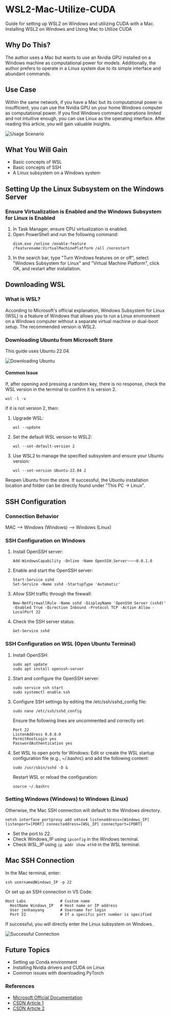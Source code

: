 # WSL2-Mac-Utilize-CUDA
 Guide for setting up WSL2 on Windows and utilizing CUDA with a Mac. Installing WSL2 on Windows and Using Mac to Utilize CUDA

## Why Do This?
The author uses a Mac but wants to use an Nvidia GPU installed on a Windows machine as computational power for models. Additionally, the author prefers to operate in a Linux system due to its simple interface and abundant commands.

## Use Case
Within the same network, if you have a Mac but its computational power is insufficient, you can use the Nvidia GPU on your home Windows computer as computational power. If you find Windows command operations limited and not intuitive enough, you can use Linux as the operating interface. After reading this article, you will gain valuable insights.

![Usage Scenario](https://hackmd.io/_uploads/HJGZRCnY0.jpg)

## What You Will Gain
- Basic concepts of WSL
- Basic concepts of SSH
- A Linux subsystem on a Windows system

## Setting Up the Linux Subsystem on the Windows Server

### Ensure Virtualization is Enabled and the Windows Subsystem for Linux is Enabled
1. In Task Manager, ensure CPU virtualization is enabled.
2. Open PowerShell and run the following command:
    ```shell
    dism.exe /online /enable-feature /featurename:VirtualMachinePlatform /all /norestart
    ```
3. In the search bar, type "Turn Windows features on or off", select "Windows Subsystem for Linux" and "Virtual Machine Platform", click OK, and restart after installation.

## Downloading WSL

### What is WSL?
According to Microsoft's official explanation, Windows Subsystem for Linux (WSL) is a feature of Windows that allows you to run a Linux environment on a Windows computer without a separate virtual machine or dual-boot setup. The recommended version is WSL2.

### Downloading Ubuntu from Microsoft Store
This guide uses Ubuntu 22.04.

![Downloading Ubuntu](https://hackmd.io/_uploads/BJvWX0nKR.png)

#### Common Issue
If, after opening and pressing a random key, there is no response, check the WSL version in the terminal to confirm it is version 2.

```shell
wsl -l -v
```
If it is not version 2, then:
1. Upgrade WSL:
    ```shell
    wsl --update
    ```
2. Set the default WSL version to WSL2:
    ```shell
    wsl --set-default-version 2
    ```
3. Use WSL2 to manage the specified subsystem and ensure your Ubuntu version:
    ```shell
    wsl --set-version Ubuntu-22.04 2
    ```

Reopen Ubuntu from the store. If successful, the Ubuntu installation location and folder can be directly found under "This PC -> Linux".

## SSH Configuration

### Connection Behavior
MAC --> Windows (Windows) --> Windows (Linux)

### SSH Configuration on Windows
1. Install OpenSSH server:
    ```shell
    Add-WindowsCapability -Online -Name OpenSSH.Server~~~~0.0.1.0
    ```
2. Enable and start the OpenSSH server:
    ```shell
    Start-Service sshd
    Set-Service -Name sshd -StartupType 'Automatic'
    ```
3. Allow SSH traffic through the firewall:
    ```shell
    New-NetFirewallRule -Name sshd -DisplayName 'OpenSSH Server (sshd)' -Enabled True -Direction Inbound -Protocol TCP -Action Allow -LocalPort 22
    ```
4. Check the SSH server status:
    ```shell
    Get-Service sshd
    ```

### SSH Configuration on WSL (Open Ubuntu Terminal)
1. Install OpenSSH:
    ```shell
    sudo apt update
    sudo apt install openssh-server
    ```
2. Start and configure the OpenSSH server:
    ```shell
    sudo service ssh start
    sudo systemctl enable ssh
    ```
3. Configure SSH settings by editing the /etc/ssh/sshd_config file:
    ```shell
    sudo nano /etc/ssh/sshd_config
    ```
    Ensure the following lines are uncommented and correctly set:
    ```
    Port 22
    ListenAddress 0.0.0.0
    PermitRootLogin yes
    PasswordAuthentication yes
    ```
4. Set WSL to open ports for Windows:
    Edit or create the WSL startup configuration file (e.g., ~/.bashrc) and add the following content:
    ```shell
    sudo /usr/sbin/sshd -D &
    ```
    Restart WSL or reload the configuration:
    ```shell
    source ~/.bashrc
    ```

### Setting Windows (Windows) to Windows (Linux)
Otherwise, the Mac SSH connection will default to the Windows directory.
```shell
netsh interface portproxy add v4tov4 listenaddress=[Windows_IP] listenport=[PORT] connectaddress=[WSL_IP] connectport=[PORT]
```
- Set the port to 22.
- Check Windows_IP using `ipconfig` in the Windows terminal.
- Check WSL_IP using `ip addr show eth0` in the WSL terminal.

## Mac SSH Connection
In the Mac terminal, enter:
```shell
ssh username@Windows_IP -p 22
```
Or set up an SSH connection in VS Code:
```shell
Host Labs               # Custom name
  HostName Windows_IP   # Host name or IP address
  User jenhaoyang       # Username for login
  Port 22               # If a specific port number is specified
```
If successful, you will directly enter the Linux subsystem on Windows.

![Successful Connection](https://hackmd.io/_uploads/HJIuTR3tC.png)

## Future Topics
- Setting up Conda environment
- Installing Nvidia drivers and CUDA on Linux
- Common issues with downloading PyTorch

### References
- [Microsoft Official Documentation](https://learn.microsoft.com/en-us/windows/wsl/about)
- [CSDN Article 1](https://blog.csdn.net/qq_40181592/article/details/131393536)
- [CSDN Article 2](https://blog.csdn.net/qq_42973562/article/details/132067549)
